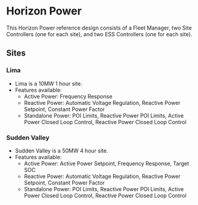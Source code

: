 # Horizon Power 

This Horizon Power reference design consists of a Fleet Manager, two Site Controllers (one for each site), and two ESS Controllers (one for each site).

## Sites
### Lima
* Lima is a 10MW 1 hour site.
* Features available:
    * Active Power: Frequency Response 
    * Reactive Power: Automatic Voltage Regulation, Reactive Power Setpoint, Constant Power Factor
    * Standalone Power: POI Limits, Reactive Power POI Limits, Active Power Closed Loop Control, Reactive Power Closed Loop Control 

### Sudden Valley
* Sudden Valley is a 50MW 4 hour site. 
* Features available:
    * Active Power: Active Power Setpoint, Frequency Response, Target SOC
    * Reactive Power: Automatic Voltage Regulation, Reactive Power Setpoint, Constant Power Factor
    * Standalone Power: POI Limits, Reactive Power POI Limits, Active Power Closed Loop Control, Reactive Power Closed Loop Control 